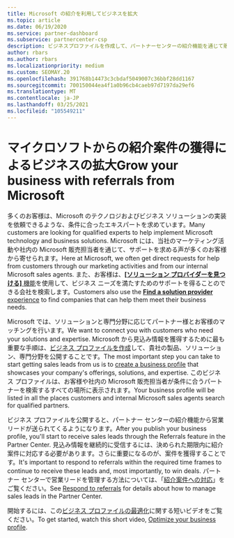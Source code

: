 ```yaml
---
title: Microsoft の紹介を利用してビジネスを拡大
ms.topic: article
ms.date: 06/19/2020
ms.service: partner-dashboard
ms.subservice: partnercenter-csp
description: ビジネスプロファイルを作成して、パートナーセンターの紹介機能を通じて販売潜在顧客を生成し、これらの紹介に応答する方法について説明します。
author: rbars
ms.author: rbars
ms.localizationpriority: medium
ms.custom: SEOMAY.20
ms.openlocfilehash: 391768b14473c3cbdaf5049007c36bbf28dd1167
ms.sourcegitcommit: 700150044ea4f1a0b96cb4caeb97d7197da29ef6
ms.translationtype: MT
ms.contentlocale: ja-JP
ms.lasthandoff: 03/25/2021
ms.locfileid: "105549211"
---
```

# <a name="grow-your-business-with-referrals-from-microsoft"></a><span data-ttu-id="806e0-103">マイクロソフトからの紹介案件の獲得によるビジネスの拡大</span><span class="sxs-lookup"><span data-stu-id="806e0-103">Grow your business with referrals from Microsoft</span></span>

<span data-ttu-id="806e0-104">多くのお客様は、Microsoft のテクノロジおよびビジネス ソリューションの実装を依頼できるような、条件に合ったエキスパートを求めています。</span><span class="sxs-lookup"><span data-stu-id="806e0-104">Many customers are looking for qualified experts to help implement Microsoft technology and business solutions.</span></span> <span data-ttu-id="806e0-105">Microsoft には、当社のマーケティング活動や社内の Microsoft 販売担当者を通じて、サポートを求める声が多くのお客様から寄せられます。</span><span class="sxs-lookup"><span data-stu-id="806e0-105">Here at Microsoft, we often get direct requests for help from customers through our marketing activities and from our internal Microsoft sales agents.</span></span> <span data-ttu-id="806e0-106">また、お客様は、[**[ソリューション プロバイダーを見つける]** 機能](https://www.microsoft.com/solution-providers/search)を使用して、ビジネス ニーズを満たすためのサポートを得ることのできる会社を検索します。</span><span class="sxs-lookup"><span data-stu-id="806e0-106">Customers also use the [**Find a solution provider** experience](https://www.microsoft.com/solution-providers/search) to find companies that can help them meet their business needs.</span></span> 

<span data-ttu-id="806e0-107">Microsoft では、ソリューションと専門分野に応じてパートナー様とお客様のマッチングを行います。</span><span class="sxs-lookup"><span data-stu-id="806e0-107">We want to connect you with customers who need your solutions and expertise.</span></span> <span data-ttu-id="806e0-108">Microsoft から見込み情報を獲得するために最も重要な手順は、[ビジネス プロファイルを作成](create-a-marketing-profile.md)して、貴社の製品、ソリューション、専門分野を公開することです。</span><span class="sxs-lookup"><span data-stu-id="806e0-108">The most important step you can take to start getting sales leads from us is to [create a business profile](create-a-marketing-profile.md) that showcases your company's offerings, solutions, and expertise.</span></span> <span data-ttu-id="806e0-109">このビジネス プロファイルは、お客様や社内の Microsoft 販売担当者が条件に合うパートナーを検索するすべての場所に表示されます。</span><span class="sxs-lookup"><span data-stu-id="806e0-109">Your business profile will be listed in all the places customers and internal Microsoft sales agents search for qualified partners.</span></span> 

 <span data-ttu-id="806e0-110">ビジネス プロファイルを公開すると、パートナー センターの紹介機能から営業リードが送られてくるようになります。</span><span class="sxs-lookup"><span data-stu-id="806e0-110">After you publish your business profile, you'll start to receive sales leads through the Referrals feature in the Partner Center.</span></span> <span data-ttu-id="806e0-111">見込み情報を継続的に受信するには、決められた期限内に紹介案件に対応する必要があります。さらに重要になるのが、案件を獲得することです。</span><span class="sxs-lookup"><span data-stu-id="806e0-111">It's important to respond to referrals within the required time frames to continue to receive these leads and, most importantly, to win deals.</span></span> <span data-ttu-id="806e0-112">パートナー センターで営業リードを管理する方法については、「[紹介案件への対応](manage-leads.md)」をご覧ください。</span><span class="sxs-lookup"><span data-stu-id="806e0-112">See [Respond to referrals](manage-leads.md) for details about how to manage sales leads in the Partner Center.</span></span>  


<span data-ttu-id="806e0-113">開始するには、この[ビジネス プロファイルの最適化](https://player.vimeo.com/video/252788046)に関する短いビデオをご覧ください。</span><span class="sxs-lookup"><span data-stu-id="806e0-113">To get started, watch this short video, [Optimize your business profile](https://player.vimeo.com/video/252788046).</span></span>
